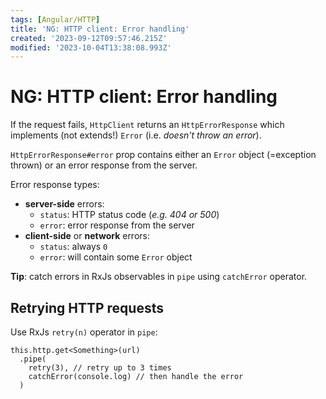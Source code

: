 ```yaml
---
tags: [Angular/HTTP]
title: 'NG: HTTP client: Error handling'
created: '2023-09-12T09:57:46.215Z'
modified: '2023-10-04T13:38:08.993Z'
---
```


# NG: HTTP client: Error handling

If the request fails, `HttpClient` returns an `HttpErrorResponse` which implements (not extends!) `Error` (i.e. _doesn't throw an error_).

`HttpErrorResponse#error` prop contains either an `Error` object (=exception thrown) or an error response from the server.

Error response types:
- **server-side** errors:
  - `status`: HTTP status code (_e.g. 404 or 500_)
  - `error`: error response from the server
- **client-side** or **network** errors:
  - `status`: always `0`
  - `error`: will contain some `Error` object

**Tip**: catch errors in RxJs observables in `pipe` using `catchError` operator.


## Retrying HTTP requests

Use RxJs `retry(n)` operator in `pipe`:
```
this.http.get<Something>(url)
  .pipe(
    retry(3), // retry up to 3 times
    catchError(console.log) // then handle the error
  )
```



